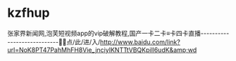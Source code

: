 # kzfhup
张家界新闻网,泡芙短视频app的vip破解教程,国产一卡二卡≡卡四卡直播----------------------------🍎🍎点/此/进/入/http://www.baidu.com/link?url=NoK8PT47PahMhFH8Vie_jnciyIKNTTtVBQKpill6udK&amp;wd
